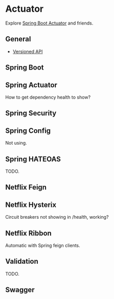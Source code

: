 # Actuator

Explore [Spring Boot Actuator](https://spring.io/guides/gs/actuator-service/)
and friends.

## General

- [Versioned API](http://stackoverflow.com/questions/20198275/how-to-manage-rest-api-versioning-with-spring)

## Spring Boot

## Spring Actuator

How to get dependency health to show?

## Spring Security

## Spring Config

Not using.

## Spring HATEOAS

TODO.

## Netflix Feign

## Netflix Hysterix

Circuit breakers not showing in /health, working?

## Netflix Ribbon

Automatic with Spring feign clients.

## Validation

TODO.

## Swagger
